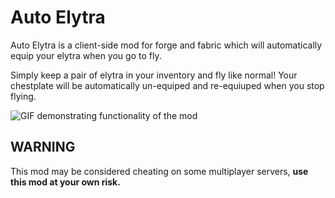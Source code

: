 # Auto Elytra

Auto Elytra is a client-side mod for forge and fabric which will automatically equip your elytra when you go to fly.

Simply keep a pair of elytra in your inventory and fly like normal! Your chestplate will be automatically un-equiped and re-equiuped when you stop flying.

![GIF demonstrating functionality of the mod](demo.gif)

## WARNING

This mod may be considered cheating on some multiplayer servers, **use this mod at your own risk.**
